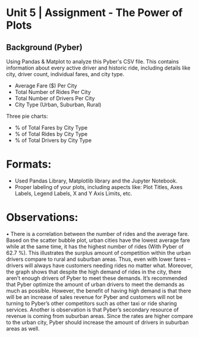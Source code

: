 # Unit 5 | Assignment - The Power of Plots

## Background (Pyber)

Using Pandas & Matplot to analyze this Pyber's CSV file. This contains information about every active driver and historic ride, including details like city, driver count, individual fares, and city type.


* Average Fare ($) Per City
* Total Number of Rides Per City
* Total Number of Drivers Per City
* City Type (Urban, Suburban, Rural)

 Three pie charts:

* % of Total Fares by City Type
* % of Total Rides by City Type
* % of Total Drivers by City Type

# Formats:

* Used Pandas Library, Matplotlib library and the Jupyter Notebook.
* Proper labeling of your plots, including aspects like: Plot Titles, Axes Labels, Legend Labels, X and Y Axis Limits, etc.

# Observations: 

•	There is a correlation between the number of rides and the average fare. Based on the scatter bubble plot, urban cities have the lowest average fare while at the same time, it has the highest number of rides (With Pyber of 62.7 %). This illustrates the surplus amount of competition within the urban drivers compare to rural and suburban areas. Thus, even with lower fares – drivers will always have customers needing rides no matter what. Moreover, the graph shows that despite the high demand of rides in the city, there aren’t enough drivers of Pyber to meet these demands. It’s recommended that Pyber optimize the amount of urban drivers to meet the demands as much as possible. However, the benefit of having high demand is that there will be an increase of sales revenue for Pyber and customers will not be turning to Pyber’s other competitors such as other taxi or ride sharing services. Another is observation is that Pyber’s secondary resource of revenue is coming from suburban areas. Since the rates are higher compare to the urban city, Pyber should increase the amount of drivers in suburban areas as well. 






